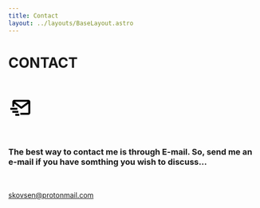```yaml
---
title: Contact
layout: ../layouts/BaseLayout.astro
---
```


# CONTACT

<br />

<svg xmlns="http://www.w3.org/2000/svg" width="48" height="48" viewBox="0 0 24 24" style="transform: ;msFilter:;"><path d="M20 4H6c-1.103 0-2 .897-2 2v5h2V8l6.4 4.8a1.001 1.001 0 0 0 1.2 0L20 8v9h-8v2h8c1.103 0 2-.897 2-2V6c0-1.103-.897-2-2-2zm-7 6.75L6.666 6h12.668L13 10.75z"></path><path d="M2 12h7v2H2zm2 3h6v2H4zm3 3h4v2H7z"></path></svg>

<br />

### The best way to contact me is through E-mail. So, send me an e-mail if you have somthing you wish to discuss...

<br />

[skovsen@protonmail.com](mailto:skovsen@protonmail.com)
